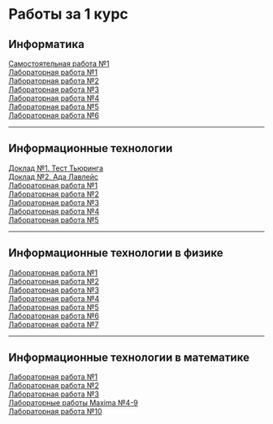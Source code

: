 # Работы за 1 курс


## Информатика
[Самостоятельная работа №1][1]<br>
[Лабораторная работа №1][2]<br>
[Лабораторная работа №2][3]<br>
[Лабораторная работа №3][4]<br>
[Лабораторная работа №4][5]<br>
[Лабораторная работа №5][6]<br>
[Лабораторная работа №6][7]<br>

[1]: https://github.com/viktoriashandybina/1/blob/main/Информатика/самостоятельная%20№1.pdf
[2]: https://github.com/viktoriashandybina/1/blob/main/Информатика/Лабораторная%20работа%20№1.pdf
[3]: https://github.com/viktoriashandybina/1/blob/main/Информатика/Лабораторная%20работа%20№2.pdf
[4]: https://github.com/viktoriashandybina/1/blob/main/Информатика/Лабораторная%20работа%20№3.pdf
[5]: https://github.com/viktoriashandybina/1/blob/main/Информатика/Лабораторная%20работа%20№4.pdf
[6]: https://github.com/viktoriashandybina/1/blob/main/Информатика/Лабораторная%20работа%20№5.pdf
[7]: https://github.com/viktoriashandybina/1/blob/main/Информатика/Лабораторная%20работа%20№6.pdf

*****

## Информационные технологии

[Доклад №1. Тест Тьюринга][8]<br>
[Доклад №2. Ада Лавлейс][9]<br>
[Лабораторная работа №1][10]<br>
[Лабораторная работа №2][11]<br>
[Лабораторная работа №3][12]<br>
[Лабораторная работа №4][13]<br>
[Лабораторная работа №5][14]<br>

[8]: https://github.com/viktoriashandybina/1/tree/main/Информационные%20технологии/Доклад%20№1
[9]: https://github.com/viktoriashandybina/1/tree/main/Информационные%20технологии/Доклад%20№2
[10]: https://github.com/viktoriashandybina/1/blob/main/Информационные%20технологии/Лабораторная%20работа%20№1.pdf
[11]: https://github.com/viktoriashandybina/1/blob/main/Информационные%20технологии/Лабораторная%20работа%20№2.pdf
[12]: https://github.com/viktoriashandybina/1/blob/main/Информационные%20технологии/Лабораторная%20работа%20№3.pdf
[13]: https://github.com/viktoriashandybina/1/blob/main/Информационные%20технологии/Лабораторная%20работа%20№4.pdf
[14]: https://github.com/viktoriashandybina/1/blob/main/Информационные%20технологии/Лабораторная%20работа%20№5.pdf

*****

## Информационные технологии в физике

[Лабораторная работа №1][15]<br>
[Лабораторная работа №2][16]<br>
[Лабораторная работа №3][17]<br>
[Лабораторная работа №4][18]<br>
[Лабораторная работа №5][19]<br>
[Лабораторная работа №6][20]<br>
[Лабораторная работа №7][21]<br>

[15]: https://github.com/viktoriashandybina/1/tree/main/Информационные%20технологии%20в%20физике/Лабораторная%20работа%20№1
[16]: https://github.com/viktoriashandybina/1/blob/main/Информационные%20технологии%20в%20физике/Лабораторная%20работа%20№2.xlsx
[17]: https://github.com/viktoriashandybina/1/blob/main/Информационные%20технологии%20в%20физике/Лабораторная%20работа%20№3.xlsx
[18]: https://github.com/viktoriashandybina/1/blob/main/Информационные%20технологии%20в%20физике/Лабораторная%20работа%20№4.xlsx
[19]: https://github.com/viktoriashandybina/1/tree/main/Информационные%20технологии%20в%20физике/Лабораторная%20работа%20№5
[20]: https://github.com/viktoriashandybina/1/tree/main/Информационные%20технологии%20в%20физике/Лабораторная%20работа%20№6
[21]: https://github.com/viktoriashandybina/1/tree/main/Информационные%20технологии%20в%20физике/Лабораторная%20работа%20№7

*****

## Информационные технологии в математике

[Лабораторная работа №1][22]<br>
[Лабораторная работа №2][23]<br>
[Лабораторная работа №3][24]<br>
[Лабораторные работы Maxima №4-9][25]<br>
[Лабораторная работа №10][26]<br>

[22]: https://github.com/viktoriashandybina/1/blob/main/Информационные%20технологии%20в%20математике/Лабораторная%20работа%20№1.pdf
[23]: https://github.com/viktoriashandybina/1/blob/main/Информационные%20технологии%20в%20математике/Лабораторная%20работа%20№2.xlsx
[24]: https://github.com/viktoriashandybina/1/blob/main/Информационные%20технологии%20в%20математике/Лабораторная%20работа%20№3.pdf
[25]: https://github.com/viktoriashandybina/1/blob/main/Информационные%20технологии%20в%20математике/maxima.zip
[26]: https://github.com/viktoriashandybina/1/blob/main/Информационные%20технологии%20в%20математике/Лабораторная%20работа%20№10.xlsx
